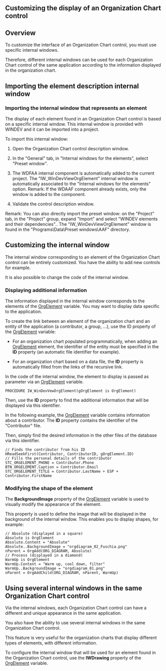 


## Customizing the display of an Organization Chart control
			





## Overview
<a name="overview_ELTTEXTE000170"></a>
To customize the interface of an Organization Chart control, you must use specific internal windows. 

Therefore, different internal windows can be used for each Organization Chart control of the same application according to the information displayed in the organization chart. 

<a name="NOTE2"></a>
<a name="NOTE2_1"></a>


## Importing the element description internal window
<a name="importing_the_element_description_internal_window_ELTTEXTE000194"></a>


### Importing the internal window that represents an element
<a name="importing_the_internal_window_that_represents_element_ELTPARAGRAPHE000017"></a>

The display of each element found in an Organization Chart control is based on a specific internal window. This internal window is provided with WINDEV and it can be imported into a project. 

To import this internal window: 

1. Open the Organization Chart control description window. 

2. In the "General" tab, in "Internal windows for the elements", select "Preset window".

3. The WDFAA internal component is automatically added to the current project. The "IW_WinDevViewOrgElement" internal window is automatically associated to the "Internal windows for the elements" option. 
	Remark: If the WDAAF component already exists, only the window is added to the component. 

4. Validate the control description window. 




Remark: You can also directly import the preset window: on the "Project" tab, in the "Project" group, expand "Import" and select "WINDEV elements and their dependencies".. The "IW_WinDevViewOrgElement" window is found in the "Programs\\Data\\Preset windows\\AAF" directory.

<a name="NOTE3"></a>
<a name="NOTE3_1"></a>


## Customizing the internal window
<a name="customizing_the_internal_window_ELTTEXTE000218"></a>
The internal window corresponding to an element of the Organization Chart control can be entirely customized. You have the ability to add new controls for example. 

It is also possible to change the code of the internal window.


### Displaying additional information
<a name="displaying_additional_information_ELTPARAGRAPHE000062"></a>

The information displayed in the internal window corresponds to the elements of the [OrgElement](../WDLang1/1000019713.md) variable. You may want to display data specific to the application. 

To create the link between an element of the organization chart and an entity of the application (a contributor, a group, ...), use the ID property of the [OrgElement](../WDLang1/1000019713.md) variable: 

- For an organization chart populated programmatically, when adding an [OrgElement](../WDLang1/1000019713.md) element, the identifier of the entity must be specified in the **ID** property (an automatic file identifier for example). 

- For an organization chart based on a data file, the **ID** property is automatically filled from the links of the recursive link. 




In the code of the internal window, the element to display is passed as parameter via an [OrgElement](../WDLang1/1000019713.md) variable. 


```wl
PROCEDURE IW_WinDevVewOrgElement(gOrgElement is OrgElement)
```
Then, use the **ID** property to find the additional information that will be displayed via this identifier. 

In the following example, the [OrgElement](../WDLang1/1000019713.md) variable contains information about a contributor. The **ID** property contains the identifier of the "Contributor" file. 

Then, simply find the desired information in the other files of the database via this identifier. 


```wl
// Finds the contributor from his ID 
HReadSeekFirst(Contributor, ContributorID, gOrgElement.ID) 
// Fills the personal details of the contributor 
STC_ORGELEMENT_PHONE = Contributor.Phone
BTN_ORGELEMENT.Caption = Contributor.Email 
STC_ORGELEMENT_TITLE = Contributor.LastName + ESP + Contributor.FirstName
```



### Modifying the shape of the element
<a name="modifying_the_shape_the_element_ELTPARAGRAPHE000098"></a>

The **BackgroundImage** property of the [OrgElement](../WDLang1/1000019713.md) variable is used to visually modify the appearance of the element.

This property is used to define the image that will be displayed in the background of the internal window. This enables you to display shapes, for example:  


```wl
// Absolute (displayed in a square) 
Absolute is OrgElement 
Absolute.Content = "Absolute"
Absolute..BackgroundImage = "orgdiagram_02_Fuschia.png"
nParent = OrgAdd(ORG_DIAGRAM, Absolute) 
// Process (displayed in a diamond) 
WarmUp is OrgElement 
WarmUp.Content = "Warm up, cool down, filter"
WarmUp..BackgroundImage = "orgdiagram_01.png" 
nParent = OrgAddChild(ORG_DIAGRAM, nParent, WarmUp)
```


<a name="NOTE4"></a>
<a name="NOTE4_1"></a>


## Using several internal windows in the same Organization Chart control
<a name="using_several_internal_windows_the_same_organization_chart_control_ELTTEXTE000254"></a>
Via the internal windows, each Organization Chart control can have a different and unique appearance in the same application. 

You also have the ability to use several internal windows in the same Organization Chart control.

This feature is very useful for the organization charts that display different types of elements, with different information. 

To configure the internal window that will be used for an element found in the Organization Chart control, use the **IWDrawing** property of the [OrgElement](../WDLang1/1000019713.md) variable. 


